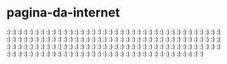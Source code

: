 # pagina-da-internet
:)
:)
:)
:)
:)
:)
:)
:)
:)
:)
:)
:)
:)
:)
:)
:)
:)
:)
:)
:)
:)
:)
:)
:)
:)
:)
:)
:)
:)
:)
:)
:)
:)
:)
:)
:)
:)
:)
:)
:)
:)
:)
:)
:)
:)
:)
:)
:)
:)
:)
:)
:)
:)
:)
:)
:)
:)
:)
:)
:)
:)
:)
:)
:)
:)
:)
:)
:)
:)
:)
:)
:)
:)
:)
:)
:)
:)
:)
:)
:)
:)
:)
:)
:)
:)
:)
:)
:)
:)
:)
:)
:)
:)
:)
:)
:)
:)
:)
:)
:)
:)
:)
:)
:)
:)
:)
:)
:)
:)
:)
:)
:)
:)
:)
:)
:)
:)
:)
:)
:)
:)
:)
:)
:)
:)
:)
:)
:)
:)
:)
:)
:)
:)
:)
:)
:)
:)
:)
:)
:)
:)
:)
:)
:)
:)
:)
:)
:)
:)
